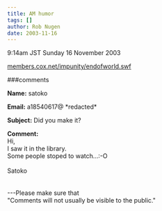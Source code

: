 ```yaml
---
title: AM humor
tags: []
author: Rob Nugen
date: 2003-11-16
---
```


<p class=date>9:14am JST Sunday 16 November 2003</p>

<p><a href="https://members.cox.net/impunity/endofworld.swf">members.cox.net/impunity/endofworld.swf</a></p>

###comments

<p><b>Name:</b> satoko

<p><b>Email:</b> a18540617@ *redacted*

<p><b>Subject:</b> Did you make it?

<p><b>Comment:</b>
<br>Hi,<br>
I saw it in the library.<br>
Some people stoped to watch...:-O<br>
<br>
Satoko<br>
<br>
<br>
---Please make sure that <br>
"Comments will not usually be visible to the public."

